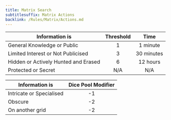 ```yaml
---
title: Matrix Search
subtitlesuffix: Matrix Actions
backlink: /Rules/Matrix/Actions.md
---
```


| Information is                       | Threshold |    Time    |
| ------------------------------------ |:---------:|:----------:|
| General Knowledge or Public          |     1     |  1 minute  |
| Limited Interest or Not Publicised   |     3     | 30 minutes |
| Hidden or Actively Hunted and Erased |     6     |  12 hours  |
| Protected or Secret                  |    N/A    |    N/A     |

| Information is           | Dice Pool Modifier |
| ------------------------ |:------------------:|
| Intricate or Specialised |         -1         |
| Obscure                  |         -2         |
| On another grid          |         -2         |
